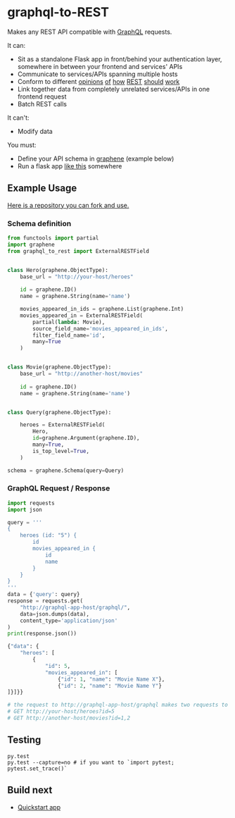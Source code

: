 # graphql-to-REST

Makes any REST API compatible with [GraphQL](http://graphql.org/learn/) requests.

It can:

* Sit as a standalone Flask app in front/behind your authentication layer, somewhere in between your frontend and services' APIs
* Communicate to services/APIs spanning multiple hosts
* Conform to different [opinions](https://cloud.google.com/apis/design/) [of](https://hackernoon.com/restful-api-designing-guidelines-the-best-practices-60e1d954e7c9) [how](https://docs.atlassian.com/jira/REST/cloud/) [REST](https://github.com/Microsoft/api-guidelines/blob/vNext/Guidelines.md) [should](https://docs.stormpath.com/rest/product-guide/latest/reference.html) [work](http://www.vinaysahni.com/best-practices-for-a-pragmatic-restful-api)
* Link together data from completely unrelated services/APIs in one frontend request
* Batch REST calls

It can't:

* Modify data

You must:

* Define your API schema in [graphene](https://github.com/graphql-python/graphene) (example below)
* Run a flask app [like this](https://github.com/curiousest/graphql-to-rest-example) somewhere

## Example Usage

[Here is a repository you can fork and use.](https://github.com/curiousest/graphql-to-rest-example)

### Schema definition

```python
from functools import partial
import graphene
from graphql_to_rest import ExternalRESTField


class Hero(graphene.ObjectType):
    base_url = "http://your-host/heroes"
    
    id = graphene.ID()
    name = graphene.String(name='name')

    movies_appeared_in_ids = graphene.List(graphene.Int)
    movies_appeared_in = ExternalRESTField(
        partial(lambda: Movie),
        source_field_name='movies_appeared_in_ids',
        filter_field_name='id',
        many=True
    )


class Movie(graphene.ObjectType):
    base_url = "http://another-host/movies"
    
    id = graphene.ID()
    name = graphene.String(name='name')


class Query(graphene.ObjectType):

    heroes = ExternalRESTField(
        Hero,
        id=graphene.Argument(graphene.ID),
        many=True,
        is_top_level=True,
    )

schema = graphene.Schema(query=Query)
```

### GraphQL Request / Response

```python
import requests
import json

query = '''
{
    heroes (id: "5") {
        id
        movies_appeared_in {
            id
            name
        }
    }
}
'''
data = {'query': query}
response = requests.get(
    "http://graphql-app-host/graphql/", 
    data=json.dumps(data), 
    content_type='application/json'
)
print(response.json())

{"data": {
    "heroes": [
        {
            "id": 5,
            "movies_appeared_in": [
                {"id": 1, "name": "Movie Name X"},
                {"id": 2, "name": "Movie Name Y"}
]}]}}

# the request to http://graphql-app-host/graphql makes two requests to the heroes endpoint:
# GET http://your-host/heroes?id=5
# GET http://another-host/movies?id=1,2

```

## Testing

```
py.test
py.test --capture=no # if you want to `import pytest; pytest.set_trace()`
```

## Build next

- [Quickstart app](https://github.com/curiousest/graphql-to-rest-example)
